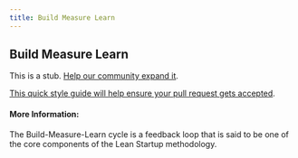 ```yaml
---
title: Build Measure Learn
---
```


## Build Measure Learn

This is a stub. [Help our community expand it](https://github.com/freeCodeCamp/guide-articles/tree/master/articles/Agile/Build-Measure-Learn/index.md).

[This quick style guide will help ensure your pull request gets accepted](https://github.com/freeCodeCamp/guide-articles/blob/master/README.md).

<!-- The article goes here, in GitHub-flavored Markdown. Feel free to add YouTube videos, images, and CodePen/JSBin embeds  -->

#### More Information:
The Build-Measure-Learn cycle is a feedback loop that is said to be one of the core components of the Lean Startup methodology. 



